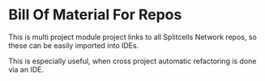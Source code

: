 # Bill Of Material For Repos

This is multi project module project links to all Splitcells Network repos,
so these can be easily imported into IDEs.

This is especially useful,
when cross project automatic refactoring is done via an IDE.
